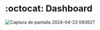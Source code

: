 # :octocat: Dashboard
![Captura de pantalla 2024-04-23 093927](https://github.com/Elias11031/projectpowerbi/assets/167717250/38de0e3a-c777-413f-8077-eee4c2a33868)

